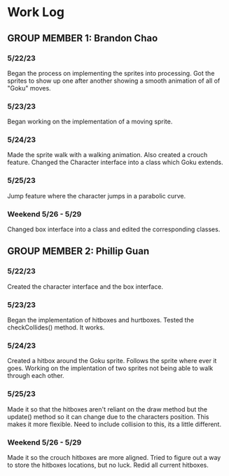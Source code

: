 # Work Log

## GROUP MEMBER 1: Brandon Chao

### 5/22/23

Began the process on implementing the sprites into processing. Got the sprites to show up one after another showing a smooth animation of all of "Goku" moves.

### 5/23/23

Began working on the implementation of a moving sprite.

### 5/24/23

Made the sprite walk with a walking animation. Also created a crouch feature. Changed the Character interface into a class which Goku extends.

### 5/25/23

Jump feature where the character jumps in a parabolic curve.

### Weekend 5/26 - 5/29

Changed box interface into a class and edited the corresponding classes.


## GROUP MEMBER 2: Phillip Guan

### 5/22/23

Created the character interface and the box interface.

### 5/23/23

Began the implementation of hitboxes and hurtboxes. Tested the checkCollides() method. It works.

### 5/24/23

Created a hitbox around the Goku sprite. Follows the sprite where ever it goes. Working on the implentation of two sprites not being able to walk through each other.

### 5/25/23

Made it so that the hitboxes aren't reliant on the draw method but the update() method so it can change due to the characters position. This makes it more
flexible. Need to include collision to this, its a little different.

### Weekend 5/26 - 5/29

Made it so the crouch hitboxes are more aligned. Tried to figure out a way to store the hitboxes locations, but no luck. Redid all current hitboxes.
